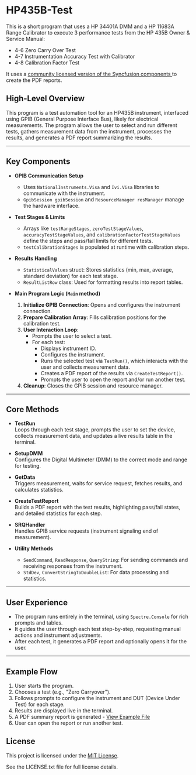 # HP435B-Test

This is a short program that uses a HP 34401A DMM and a HP 11683A Range Calibrator to execute 3 performance tests from the HP 435B Owner & Service Manual:

- 4-6 Zero Carry Over Test
- 4-7 Instrumentation Accuracy Test with Calibrator
- 4-8 Calibration Factor Test

It uses a [community licensed version of the Syncfusion components ](https://www.syncfusion.com/products/communitylicense) to create the PDF reports.

## High-Level Overview

This program is a test automation tool for an HP435B instrument, interfaced using GPIB (General Purpose Interface Bus), likely for electrical measurements. The program allows the user to select and run different tests, gathers measurement data from the instrument, processes the results, and generates a PDF report summarizing the results.

---

## Key Components

- **GPIB Communication Setup**
  - Uses `NationalInstruments.Visa` and `Ivi.Visa` libraries to communicate with the instrument.
  - `GpibSession gpibSession` and `ResourceManager resManager` manage the hardware interface.

- **Test Stages & Limits**
  - Arrays like `testRangeStages`, `zeroTestStageValues`, `accuracyTestStageValues`, and `calibrationFactorTestStageValues` define the steps and pass/fail limits for different tests.
  - `testCalibrationStages` is populated at runtime with calibration steps.

- **Results Handling**
  - `StatisticalValues` struct: Stores statistics (min, max, average, standard deviation) for each test stage.
  - `ResultListRow` class: Used for formatting results into report tables.

- **Main Program Logic (`Main` method)**
  1. **Initialize GPIB Connection**: Opens and configures the instrument connection.
  2. **Prepare Calibration Array**: Fills calibration positions for the calibration test.
  3. **User Interaction Loop**: 
     - Prompts the user to select a test.
     - For each test:
       - Displays instrument ID.
       - Configures the instrument.
       - Runs the selected test via `TestRun()`, which interacts with the user and collects measurement data.
       - Creates a PDF report of the results via `CreateTestReport()`.
       - Prompts the user to open the report and/or run another test.
  4. **Cleanup**: Closes the GPIB session and resource manager.

---

## Core Methods

- **TestRun**  
  Loops through each test stage, prompts the user to set the device, collects measurement data, and updates a live results table in the terminal.

- **SetupDMM**  
  Configures the Digital Multimeter (DMM) to the correct mode and range for testing.

- **GetData**  
  Triggers measurement, waits for service request, fetches results, and calculates statistics.

- **CreateTestReport**  
  Builds a PDF report with the test results, highlighting pass/fail states, and detailed statistics for each step.

- **SRQHandler**  
  Handles GPIB service requests (instrument signaling end of measurement).

- **Utility Methods**  
  - `SendCommand`, `ReadResponse`, `QueryString`: For sending commands and receiving responses from the instrument.
  - `StdDev`, `ConvertStringToDoubleList`: For data processing and statistics.

---

## User Experience

- The program runs entirely in the terminal, using `Spectre.Console` for rich prompts and tables.
- It guides the user through each test step-by-step, requesting manual actions and instrument adjustments.
- After each test, it generates a PDF report and optionally opens it for the user.

---

## Example Flow

1. User starts the program.
2. Chooses a test (e.g., "Zero Carryover").
3. Follows prompts to configure the instrument and DUT (Device Under Test) for each stage.
4. Results are displayed live in the terminal.
5. A PDF summary report is generated - [View Example File](https://github.com/TGoodhew/HP435B-Test/blob/master/AccuracyTestReport1-44-30%20PM.pdf)
6. User can open the report or run another test.

## License

This project is licensed under the [MIT License](LICENSE.txt).

See the LICENSE.txt file for full license details.
